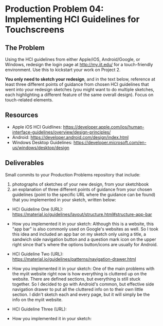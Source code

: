 # Production Problem 04: Implementing HCI Guidelines for Touchscreens

## The Problem

Using the HCI guidelines from either Apple/iOS, Android/Google, or Windows, redesign the login page at
http://my.iit.edu/ for a touch-friendly environment. Use this to kickstart your work on Project 2.

**You only need to sketch your redesign**, and in the text below, reference at least three different
points of guidance from chosen HCI guidelines that went into your redesign sketches (you might
want to do multiple sketches, each highlighting a different feature of the same overall design).
Focus on touch-related elements.

## Resources

* Apple iOS HCI Guidlines:
  https://developer.apple.com/ios/human-interface-guidelines/overview/design-principles/
* Android:
  https://developer.android.com/design/index.html
* Windows Desktop Guidelines:
  https://developer.microsoft.com/en-us/windows/desktop/design

## Deliverables

Small commits to your Production Problems repository that include:

1) photographs of sketches of your new design, from your sketchbook
2) an explanation of three different points of guidance from your chosen guidelines (point to the
   specific URL where the guidance can be found) that you implemented in your sketch, written below:

* HCI Guideline One (URL): https://material.io/guidelines/layout/structure.html#structure-app-bar
* How you implemented it in your sketch: Although this is a website, this "app bar" is also commonly
used on Google's websites as well. So I took this idea and included an app bar on my sketch only using
a title, a sandwich side navigation button and a question mark icon on the upper right since that's where
the options button/icons are usually for Android.

* HCI Guideline Two (URL): https://material.io/guidelines/patterns/navigation-drawer.html
* How you implemented it in your sketch: One of the main problems with the myiit website right now is
how everything is cluttered up on the website. There are defined sections, but everything is still stuck together.
So I decided to go with Android's common, but effective side navigation drawer to put all the cluttered info
on to their own little section. I didn't sketch each and every page, but it will simply be the info on the myiit 
website.

* HCI Guideline Three (URL):
* How you implemented it in your sketch:
